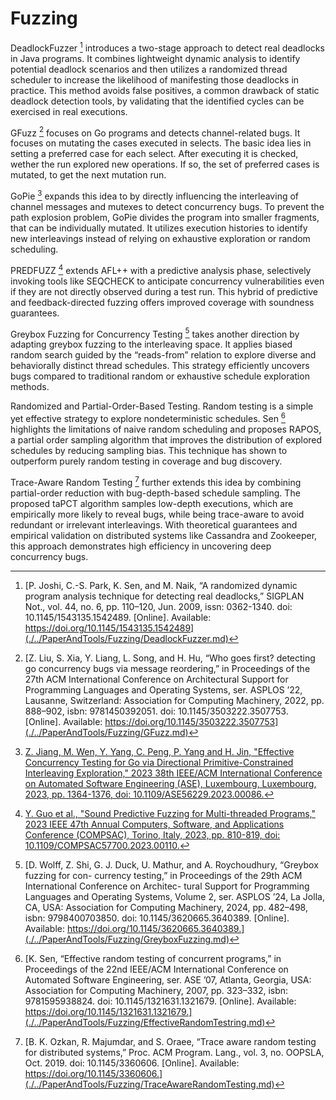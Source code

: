 # Fuzzing

DeadlockFuzzer [^1] introduces a two-stage approach to detect real deadlocks in Java programs. It combines lightweight dynamic analysis to identify potential deadlock scenarios and then utilizes a randomized thread scheduler to increase the likelihood of manifesting those deadlocks in practice. This method avoids false positives, a common drawback of static deadlock detection tools, by validating that the identified cycles can be exercised in real executions.

GFuzz [^2] focuses on Go programs and detects channel-related bugs. It focuses on mutating the cases executed in selects. The basic idea lies in setting a preferred case for each select. After executing it is checked, wether the run explored new operations. If so, the set of preferred cases is mutated, to get the next mutation run.

GoPie [^3] expands this idea to by directly influencing the interleaving of channel messages and mutexes to detect concurrency bugs. To prevent the path explosion problem, GoPie divides the program into smaller fragments, that can be individually mutated. It utilizes execution histories to identify new interleavings instead of relying on exhaustive exploration or random scheduling.


PREDFUZZ [^4] extends AFL++ with a predictive analysis phase, selectively invoking tools like SEQCHECK to anticipate concurrency vulnerabilities even if they are not directly observed during a test run. This hybrid of predictive and feedback-directed fuzzing offers improved coverage with soundness guarantees.

Greybox Fuzzing for Concurrency Testing [^5] takes another direction by adapting greybox fuzzing to the interleaving space. It applies biased random search guided by the “reads-from” relation to explore diverse and behaviorally distinct thread schedules. This strategy efficiently uncovers bugs compared to traditional random or exhaustive schedule exploration methods.

Randomized and Partial-Order-Based Testing. Random testing is a simple yet effective strategy to explore nondeterministic schedules. Sen [^6] highlights the limitations of naive random scheduling and proposes RAPOS, a partial order sampling algorithm that improves the distribution of explored schedules by reducing sampling bias. This technique has shown to outperform purely random testing in coverage and bug discovery.

Trace-Aware Random Testing [^7] further extends this idea by combining partial-order reduction with bug-depth-based schedule sampling. The proposed taPCT algorithm samples low-depth executions, which are empirically more likely to reveal bugs, while being trace-aware to avoid redundant or irrelevant interleavings. With theoretical guarantees and empirical validation on distributed systems like Cassandra and Zookeeper, this approach demonstrates high efficiency in uncovering deep concurrency bugs.

[^1]: [P. Joshi, C.-S. Park, K. Sen, and M. Naik, “A randomized dynamic program analysis
technique for detecting real deadlocks,” SIGPLAN Not., vol. 44, no. 6, pp. 110–120, Jun.
2009, issn: 0362-1340. doi: 10.1145/1543135.1542489. [Online]. Available: https://doi.org/10.1145/1543135.1542489](./../PaperAndTools/Fuzzing/DeadlockFuzzer.md)

[^2]: [Z. Liu, S. Xia, Y. Liang, L. Song, and H. Hu, “Who goes first? detecting go concurrency bugs via message reordering,” in Proceedings of the 27th ACM International Conference on Architectural Support for Programming Languages and Operating Systems, ser. ASPLOS ’22, Lausanne, Switzerland: Association for Computing Machinery, 2022, pp. 888–902, isbn: 9781450392051. doi: 10.1145/3503222.3507753. [Online]. Available: https://doi.org/10.1145/3503222.3507753](./../PaperAndTools/Fuzzing/GFuzz.md)

[^3]: [Z. Jiang, M. Wen, Y. Yang, C. Peng, P. Yang and H. Jin, "Effective Concurrency Testing for Go via Directional Primitive-Constrained Interleaving Exploration," 2023 38th IEEE/ACM International Conference on Automated Software Engineering (ASE), Luxembourg, Luxembourg, 2023, pp. 1364-1376, doi: 10.1109/ASE56229.2023.00086.](./../PaperAndTools/Fuzzing/GoPie.md)

[^4]: [Y. Guo et al., "Sound Predictive Fuzzing for Multi-threaded Programs," 2023 IEEE 47th Annual Computers, Software, and Applications Conference (COMPSAC), Torino, Italy, 2023, pp. 810-819, doi: 10.1109/COMPSAC57700.2023.00110.](./../PaperAndTools/Fuzzing/SoundPreditciveFuzzing.md)

[^5]: [D. Wolff, Z. Shi, G. J. Duck, U. Mathur, and A. Roychoudhury, “Greybox fuzzing for con-
currency testing,” in Proceedings of the 29th ACM International Conference on Architec-
tural Support for Programming Languages and Operating Systems, Volume 2, ser. ASPLOS
’24, La Jolla, CA, USA: Association for Computing Machinery, 2024, pp. 482–498, isbn:
9798400703850. doi: 10.1145/3620665.3640389. [Online]. Available: https://doi.org/10.1145/3620665.3640389.](./../PaperAndTools/Fuzzing/GreyboxFuzzing.md)

[^6]: [K. Sen, “Effective random testing of concurrent programs,” in Proceedings of the 22nd IEEE/ACM International Conference on Automated Software Engineering, ser. ASE ’07, Atlanta, Georgia, USA: Association for Computing Machinery, 2007, pp. 323–332, isbn: 9781595938824. doi: 10.1145/1321631.1321679. [Online]. Available: https://doi.org/10.1145/1321631.1321679.](./../PaperAndTools/Fuzzing/EffectiveRandomTestring.md)

[^7]: [B. K. Ozkan, R. Majumdar, and S. Oraee, “Trace aware random testing for distributed systems,” Proc. ACM Program. Lang., vol. 3, no. OOPSLA, Oct. 2019. doi: 10.1145/3360606. [Online]. Available: https://doi.org/10.1145/3360606.](./../PaperAndTools/Fuzzing/TraceAwareRandomTesting.md)